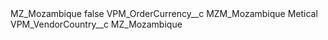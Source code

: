<?xml version="1.0" encoding="UTF-8"?>
<CustomMetadata xmlns="http://soap.sforce.com/2006/04/metadata" xmlns:xsi="http://www.w3.org/2001/XMLSchema-instance" xmlns:xsd="http://www.w3.org/2001/XMLSchema">
    <label>MZ_Mozambique</label>
    <protected>false</protected>
    <values>
        <field>VPM_OrderCurrency__c</field>
        <value xsi:type="xsd:string">MZM_Mozambique Metical</value>
    </values>
    <values>
        <field>VPM_VendorCountry__c</field>
        <value xsi:type="xsd:string">MZ_Mozambique</value>
    </values>
</CustomMetadata>
